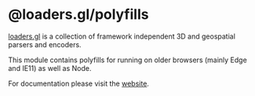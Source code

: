 # @loaders.gl/polyfills

[loaders.gl](https://uber-web.github.io/loaders.gl/#/docs) is a collection of framework independent 3D and geospatial parsers and encoders.

This module contains polyfills for running on older browsers (mainly Edge and IE11) as well as Node.

For documentation please visit the [website](https://loaders.gl).
